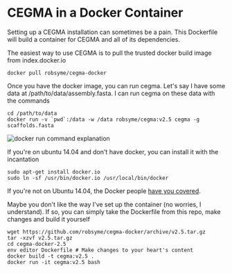 CEGMA in a Docker Container
===========================

Setting up a CEGMA installation can sometimes be a pain. This Dockerfile will build a container for CEGMA and all of its dependencies.

The easiest way to use CEGMA is to pull the trusted docker build image from index.docker.io

    docker pull robsyme/cegma-docker

Once you have the docker image, you can run cegma. Let's say I have some data at /path/to/data/assembly.fasta. I can run cegma on these data with the commands

    cd /path/to/data
    docker run -v `pwd`:/data -w /data robsyme/cegma:v2.5 cegma -g scaffolds.fasta

![docker run command explanation](http://i.imgur.com/9AuKUQj.png)

If you're on ubuntu 14.04 and don't have docker, you can install it with the incantation

    sudo apt-get install docker.io
    sudo ln -sf /usr/bin/docker.io /usr/local/bin/docker

If you're not on Ubuntu 14.04, the Docker people [have you covered](https://www.docker.io/gettingstarted/#h_installation).

Maybe you don't like the way I've set up the container (no worries, I understand). If so, you can simply take the Dockerfile from this repo, make changes and build it yourself

    wget https://github.com/robsyme/cegma-docker/archive/v2.5.tar.gz
    tar -xzvf v2.5.tar.gz
    cd cegma-docker-2.5
    env editor Dockerfile # Make changes to your heart's content
    docker build -t cegma:v2.5 .
    docker run -it cegma:v2.5 bash

